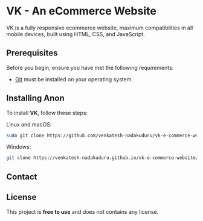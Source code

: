 # VK - An eCommerce Website


VK is a fully responsive ecommerce website, maximum compatiblities in all mobile devices, built using HTML, CSS, and JavaScript.


## Prerequisites

Before you begin, ensure you have met the following requirements:

* [Git](https://git-scm.com/downloads "Download Git") must be installed on your operating system.

## Installing Anon

To install **VK**, follow these steps:

Linux and macOS:

```bash
sudo git clone https://github.com/venkatesh-nadakuduru/vk-e-commerce-website.git
```

Windows:

```bash
git clone https://venkatesh-nadakuduru.github.io/vk-e-commerce-website/
```

## Contact

## License

This project is **free to use** and does not contains any license.
